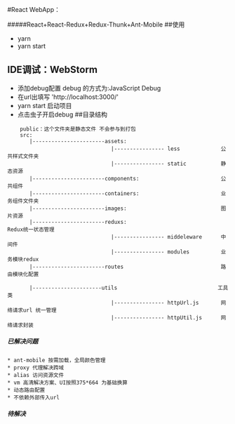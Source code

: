 #React WebApp：

#####React+React-Redux+Redux-Thunk+Ant-Mobile
##使用
* yarn
* yarn start
## IDE调试：WebStorm
* 添加debug配置 debug 的方式为:JavaScript Debug  
* 在url出填写 'http://localhost:3000/'
* yarn start 启动项目
* 点击虫子开启debug
##目录结构
````$xslt
    public：这个文件夹是静态文件 不会参与到打包
    src:
       |-----------------------assets:                    
                                 |---------------- less             公共样式文件夹 
                                 |---------------- static           静态资源                                              
       |-----------------------components:                          公共组件
       |-----------------------containers:                          业务组件文件夹
       |-----------------------images:                              图片资源
       |-----------------------reduxs:                              Redux统一状态管理
                                 |---------------- middeleware      中间件 
                                 |---------------- modules          业务模块redux
       |-----------------------routes                               路由模块化配置
                                                               
       |----------------------utils                                工具类    
                                 |---------------- httpUrl.js       网络请求url 统一管理 
                                 |---------------- httpUtil.js      网络请求封装
````
##### 已解决问题
    * ant-mobile 按需加载，全局颜色管理
    * proxy 代理解决跨域
    * alias 访问资源文件
    * vm 高清解决方案、UI按照375*664 为基础换算
    * 动态路由配置
    * 不依赖外部传入url
##### 待解决    